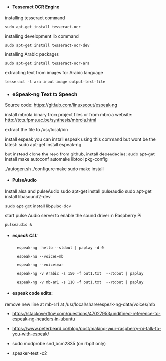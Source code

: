 - #### Tesseract OCR Engine
installing tesseract command

	sudo apt-get install tesseract-ocr
installing development lib command

	sudo apt-get install tesseract-ocr-dev
installing Arabic packages

	sudo apt-get install tesseract-ocr-ara
extracting text from images for Arabic language

	tesseract -l ara input-image output-text-file

- ### eSpeak-ng Text to Speech 
Source code:	https://github.com/linuxscout/espeak-ng
	
install mbrola binary from project files or from mbrola website:
http://tcts.fpms.ac.be/synthesis/mbrola.html
 
extract the file to /usr/local/bin 

install espeak
you can install espeak using this command but wont be the latest:
sudo apt-get install espeak-ng

but instead clone the repo from github, install dependecies:
sudo apt-get install make autoconf automake libtool pkg-config

./autogen.sh
./configure 
make
sudo make install

- #### PulseAudio

Install alsa and pulseAudio
sudo apt-get install pulseaudio
sudo apt-get install libasound2-dev

sudo apt-get install libpulse-dev

start pulse Audio server to enable the sound driver in Raspberry Pi
        
    pulseaudio &
    
- ##### espeak CLI: 

        espeak-ng  hello --stdout | paplay -d 0

        espeak-ng --voices=mb
 
        espeak-ng --voices=ar

        espeak-ng -v Arabic -s 150 -f out1.txt  --stdout | paplay

        espeak-ng -v mb-ar1 -s 110 -f out1.txt  --stdout | paplay

- #### espeak code edits: 
remove new line at mb-ar1 at /usr/local/share/espeak-ng-data/voices/mb

- https://stackoverflow.com/questions/47027953/undifined-reference-to-espeak-ng-headers-in-ubuntu

- https://www.peterbeard.co/blog/post/making-your-raspberry-pi-talk-to-you-with-espeak/

- sudo modprobe snd_bcm2835 (on rbp3 only)

-  speaker-test -c2
